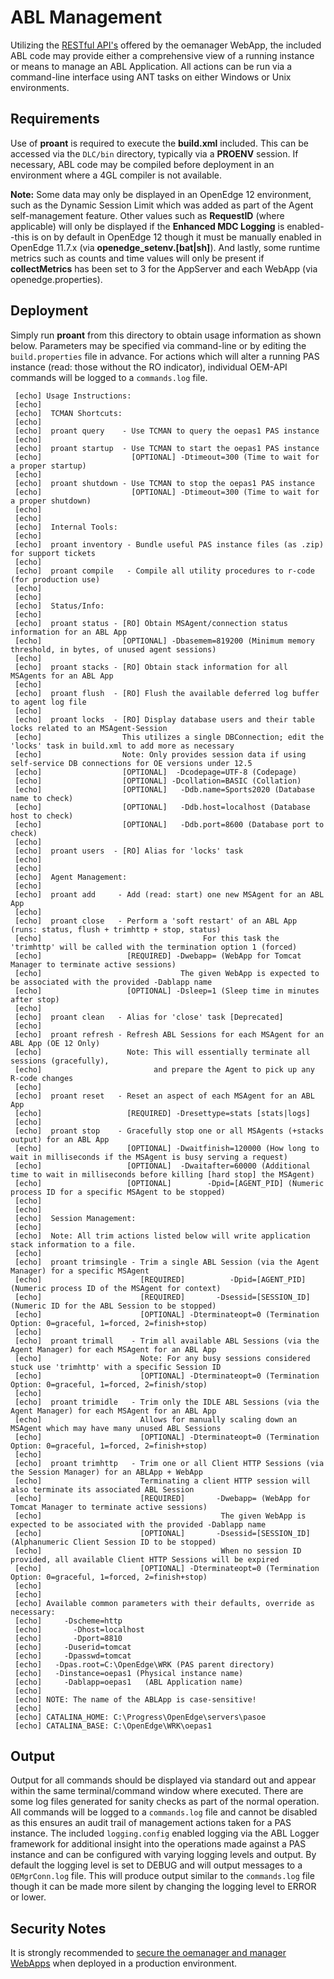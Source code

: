 # ABL Management #

Utilizing the [RESTful API's](https://docs.progress.com/bundle/pas-for-openedge-reference/page/REST-API-Reference-for-oemanager.war.html) offered by the oemanager WebApp, the included ABL code may provide either a comprehensive view of a running instance or means to manage an ABL Application. All actions can be run via a command-line interface using ANT tasks on either Windows or Unix environments.

## Requirements ##

Use of **proant** is required to execute the **build.xml** included. This can be accessed via the `DLC/bin` directory, typically via a **PROENV** session. If necessary, ABL code may be compiled before deployment in an environment where a 4GL compiler is not available.

**Note:** Some data may only be displayed in an OpenEdge 12 environment, such as the Dynamic Session Limit which was added as part of the Agent self-management feature. Other values such as **RequestID** (where applicable) will only be displayed if the **Enhanced MDC Logging** is enabled--this is on by default in OpenEdge 12 though it must be manually enabled in OpenEdge 11.7.x (via **openedge_setenv.[bat|sh]**). And lastly, some runtime metrics such as counts and time values will only be present if **collectMetrics** has been set to 3 for the AppServer and each WebApp (via openedge.properties).

## Deployment ##

Simply run **proant** from this directory to obtain usage information as shown below. Parameters may be specified via command-line or by editing the `build.properties` file in advance. For actions which will alter a running PAS instance (read: those without the RO indicator), individual OEM-API commands will be logged to a `commands.log` file.

     [echo] Usage Instructions:
     [echo]
     [echo]  TCMAN Shortcuts:
     [echo]
     [echo]  proant query    - Use TCMAN to query the oepas1 PAS instance
     [echo]
     [echo]  proant startup  - Use TCMAN to start the oepas1 PAS instance
     [echo]                    [OPTIONAL] -Dtimeout=300 (Time to wait for a proper startup)
     [echo]
     [echo]  proant shutdown - Use TCMAN to stop the oepas1 PAS instance
     [echo]                    [OPTIONAL] -Dtimeout=300 (Time to wait for a proper shutdown)
     [echo]
     [echo]
     [echo]  Internal Tools:
     [echo]
     [echo]  proant inventory - Bundle useful PAS instance files (as .zip) for support tickets
     [echo]
     [echo]  proant compile   - Compile all utility procedures to r-code (for production use)
     [echo]
     [echo]
     [echo]  Status/Info:
     [echo]
     [echo]  proant status - [RO] Obtain MSAgent/connection status information for an ABL App
     [echo]                  [OPTIONAL] -Dbasemem=819200 (Minimum memory threshold, in bytes, of unused agent sessions)
     [echo]
     [echo]  proant stacks - [RO] Obtain stack information for all MSAgents for an ABL App
     [echo]
     [echo]  proant flush  - [RO] Flush the available deferred log buffer to agent log file
     [echo]
     [echo]  proant locks  - [RO] Display database users and their table locks related to an MSAgent-Session
     [echo]                  This utilizes a single DBConnection; edit the 'locks' task in build.xml to add more as necessary
     [echo]                  Note: Only provides session data if using self-service DB connections for OE versions under 12.5
     [echo]                  [OPTIONAL]  -Dcodepage=UTF-8 (Codepage)
     [echo]                  [OPTIONAL] -Dcollation=BASIC (Collation)
     [echo]                  [OPTIONAL]   -Ddb.name=Sports2020 (Database name to check)
     [echo]                  [OPTIONAL]   -Ddb.host=localhost (Database host to check)
     [echo]                  [OPTIONAL]   -Ddb.port=8600 (Database port to check)
     [echo]
     [echo]  proant users  - [RO] Alias for 'locks' task
     [echo]
     [echo]
     [echo]  Agent Management:
     [echo]
     [echo]  proant add     - Add (read: start) one new MSAgent for an ABL App
     [echo]
     [echo]  proant close   - Perform a 'soft restart' of an ABL App (runs: status, flush + trimhttp + stop, status)
     [echo]                                    For this task the 'trimhttp' will be called with the termination option 1 (forced)
     [echo]                   [REQUIRED] -Dwebapp= (WebApp for Tomcat Manager to terminate active sessions)
     [echo]                               The given WebApp is expected to be associated with the provided -Dablapp name
     [echo]                   [OPTIONAL] -Dsleep=1 (Sleep time in minutes after stop)
     [echo]
     [echo]  proant clean   - Alias for 'close' task [Deprecated]
     [echo]
     [echo]  proant refresh - Refresh ABL Sessions for each MSAgent for an ABL App (OE 12 Only)
     [echo]                   Note: This will essentially terminate all sessions (gracefully),
     [echo]                         and prepare the Agent to pick up any R-code changes
     [echo]
     [echo]  proant reset   - Reset an aspect of each MSAgent for an ABL App
     [echo]                   [REQUIRED] -Dresettype=stats [stats|logs]
     [echo]
     [echo]  proant stop    - Gracefully stop one or all MSAgents (+stacks output) for an ABL App
     [echo]                   [OPTIONAL] -Dwaitfinish=120000 (How long to wait in milliseconds if the MSAgent is busy serving a request)
     [echo]                   [OPTIONAL]  -Dwaitafter=60000 (Additional time to wait in milliseconds before killing [hard stop] the MSAgent)
     [echo]                   [OPTIONAL]        -Dpid=[AGENT_PID] (Numeric process ID for a specific MSAgent to be stopped)
     [echo]
     [echo]
     [echo]  Session Management:
     [echo]
     [echo]  Note: All trim actions listed below will write application stack information to a file.
     [echo]
     [echo]  proant trimsingle - Trim a single ABL Session (via the Agent Manager) for a specific MSAgent
     [echo]                      [REQUIRED]          -Dpid=[AGENT_PID] (Numeric process ID of the MSAgent for context)
     [echo]                      [REQUIRED]       -Dsessid=[SESSION_ID] (Numeric ID for the ABL Session to be stopped)
     [echo]                      [OPTIONAL] -Dterminateopt=0 (Termination Option: 0=graceful, 1=forced, 2=finish+stop)
     [echo]
     [echo]  proant trimall    - Trim all available ABL Sessions (via the Agent Manager) for each MSAgent for an ABL App
     [echo]                      Note: For any busy sessions considered stuck use 'trimhttp' with a specific Session ID
     [echo]                      [OPTIONAL] -Dterminateopt=0 (Termination Option: 0=graceful, 1=forced, 2=finish/stop)
     [echo]
     [echo]  proant trimidle   - Trim only the IDLE ABL Sessions (via the Agent Manager) for each MSAgent for an ABL App
     [echo]                      Allows for manually scaling down an MSAgent which may have many unused ABL Sessions
     [echo]                      [OPTIONAL] -Dterminateopt=0 (Termination Option: 0=graceful, 1=forced, 2=finish+stop)
     [echo]
     [echo]  proant trimhttp   - Trim one or all Client HTTP Sessions (via the Session Manager) for an ABLApp + WebApp
     [echo]                      Terminating a client HTTP session will also terminate its associated ABL Session
     [echo]                      [REQUIRED]       -Dwebapp= (WebApp for Tomcat Manager to terminate active sessions)
     [echo]                                        The given WebApp is expected to be associated with the provided -Dablapp name
     [echo]                      [OPTIONAL]       -Dsessid=[SESSION_ID] (Alphanumeric Client Session ID to be stopped)
     [echo]                                        When no session ID provided, all available Client HTTP Sessions will be expired
     [echo]                      [OPTIONAL] -Dterminateopt=0 (Termination Option: 0=graceful, 1=forced, 2=finish+stop)
     [echo]
     [echo]
     [echo] Available common parameters with their defaults, override as necessary:
     [echo]     -Dscheme=http
     [echo]       -Dhost=localhost
     [echo]       -Dport=8810
     [echo]     -Duserid=tomcat
     [echo]     -Dpasswd=tomcat
     [echo]   -Dpas.root=C:\OpenEdge\WRK (PAS parent directory)
     [echo]   -Dinstance=oepas1 (Physical instance name)
     [echo]     -Dablapp=oepas1   (ABL Application name)
     [echo]
     [echo] NOTE: The name of the ABLApp is case-sensitive!
     [echo]
     [echo] CATALINA_HOME: C:\Progress\OpenEdge\servers\pasoe
     [echo] CATALINA_BASE: C:\OpenEdge\WRK\oepas1

## Output ##

Output for all commands should be displayed via standard out and appear within the same terminal/command window where executed. There are some log files generated for sanity checks as part of the normal operation. All commands will be logged to a `commands.log` file and cannot be disabled as this ensures an audit trail of management actions taken for a PAS instance. The included `logging.config` enabled logging via the ABL Logger framework for additional insight into the operations made against a PAS instance and can be configured with varying logging levels and output. By default the logging level is set to DEBUG and will output messages to a `OEMgrConn.log` file. This will produce output similar to the `commands.log` file though it can be made more silent by changing the logging level to ERROR or lower.

## Security Notes ##

It is strongly recommended to [secure the oemanager and manager WebApps](https://docs.progress.com/bundle/openedge-security-and-auditing/page/Secure-the-Tomcat-Manager-and-OpenEdge-Manager-web-applications.html) when deployed in a production environment.